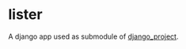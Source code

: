 # lister
A django app used as submodule of [django_project](https://github.com/saleph/django_lister).